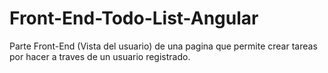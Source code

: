 # Front-End-Todo-List-Angular
Parte Front-End (Vista del usuario) de una pagina que permite crear tareas por hacer a traves de un usuario registrado.
